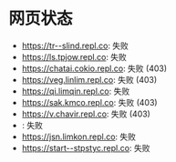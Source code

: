 # 网页状态
- https://tr--slind.repl.co: 失败
- https://ls.tpjow.repl.co: 失败
- https://chatai.cokio.repl.co: 失败 (403)
- https://veg.linlim.repl.co: 失败 (403)
- https://qi.limqin.repl.co: 失败
- https://sak.kmco.repl.co: 失败 (403)
- https://v.chavir.repl.co: 失败 (403)
- : 失败
- https://jsn.limkon.repl.co: 失败
- https://start--stpstyc.repl.co: 失败
